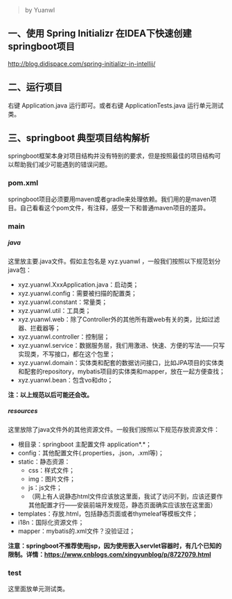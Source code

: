 > by Yuanwl

## 一、使用 Spring Initializr 在IDEA下快速创建springboot项目
http://blog.didispace.com/spring-initializr-in-intellij/


## 二、运行项目
右键 Application.java 运行即可。或者右键 ApplicationTests.java 运行单元测试类。


## 三、springboot 典型项目结构解析
springboot框架本身对项目结构并没有特别的要求，但是按照最佳的项目结构可以帮助我们减少可能遇到的错误问题。

### pom.xml
springboot项目必须要用maven或者gradle来处理依赖。我们用的是maven项目。自己看看这个pom文件，有注释，感受一下和普通maven项目的差异。


### main
##### java
这里放主要.java文件。假如主包名是 xyz.yuanwl ，一般我们按照以下规范划分java包：

- xyz.yuanwl.XxxApplication.java：启动类；
- xyz.yuanwl.config：需要被扫描的配置类；
- xyz.yuanwl.constant：常量类；
- xyz.yuanwl.util：工具类；
- xyz.yuanwl.web：除了Controller外的其他所有跟web有关的类，比如过滤器、拦截器等；
- xyz.yuanwl.controller：控制层；
- xyz.yuanwl.service：数据服务层，我们用激进、快速、方便的写法——只写实现类，不写接口，都在这个包里；
- xyz.yuanwl.domain：实体类和配套的数据访问接口，比如JPA项目的实体类和配套的repository，mybatis项目的实体类和mapper，放在一起方便查找；
- xyz.yuanwl.bean：包含vo和dto；

**注：以上规范以后可能还会改。**

##### resources
这里放除了java文件外的其他资源文件。一般我们按照以下规范存放资源文件：

- 根目录：springboot 主配置文件 application*.*；
- config：其他配置文件(.properties，.json，.xml等)；
- static：静态资源：
    - css：样式文件；
    - img：图片文件；
    - js：js文件；
    - （网上有人说静态html文件应该放这里面，我试了访问不到，应该还要作其他配置才行——安装前端开发规范，静态页面确实应该放在这里面）
- templates：存放.html，包括静态页面或者thymeleaf等模板文件；
- i18n：国际化资源文件；
- mapper：mybatis的.xml文件？没验证过；

**注意：springboot不推荐使用jsp，因为使用嵌入servlet容器时，有几个已知的限制。详情：https://www.cnblogs.com/xingyunblog/p/8727079.html**


### test
这里面放单元测试类。